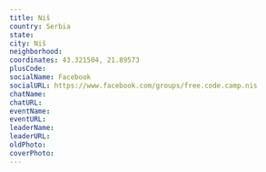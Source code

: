 ```yaml
---
title: Niš
country: Serbia
state: 
city: Niš
neighborhood: 
coordinates: 43.321504, 21.89573
plusCode:
socialName: Facebook
socialURL: https://www.facebook.com/groups/free.code.camp.nis
chatName:
chatURL:
eventName:
eventURL:
leaderName:
leaderURL:
oldPhoto: 
coverPhoto:
---
```

